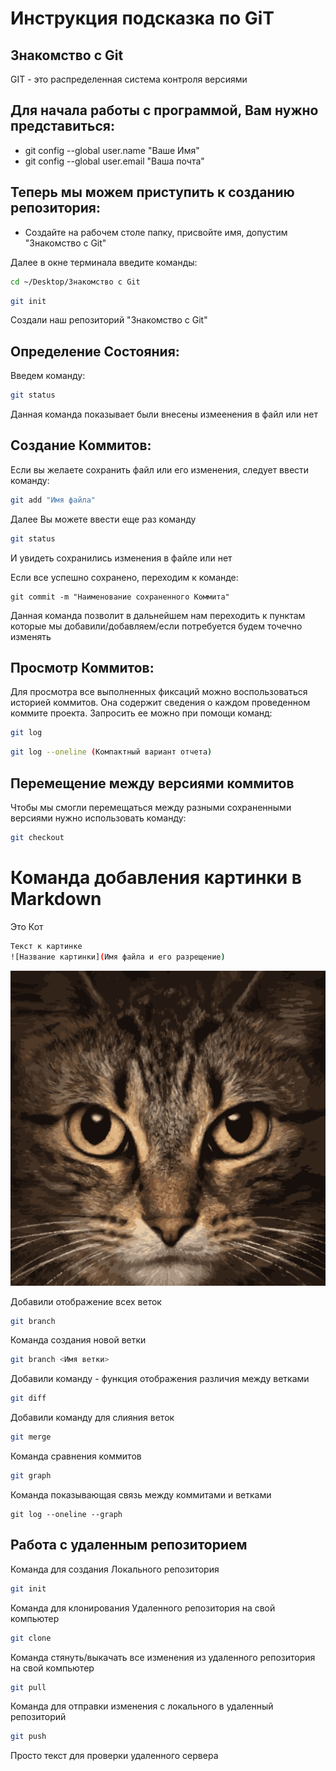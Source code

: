 # Инструкция подсказка по GiT
## Знакомство с Git
GIT - это распределенная система контроля версиями

## Для начала работы с программой, Вам нужно представиться:
* git config --global user.name "Ваше Имя"
* git config --global user.email "Ваша почта"

## Теперь мы можем приступить к созданию репозитория: 
* Создайте на рабочем столе папку, присвойте имя, допустим "Знакомство с Git"

Далее в окне терминала введите команды:
 ```sh
 cd ~/Desktop/Знакомство с Git
```
```sh
git init 
```

Создали наш репозиторий "Знакомство с Git"

## Определение Состояния:
Введем команду:
```sh
git status
```


Данная команда показывает были внесены измеенения в файл или нет

## Создание Коммитов:
Если вы желаете сохранить файл или его изменения, следует ввести команду:
```sh
git add "Имя файла"
```

Далее Вы можете ввести еще раз команду
```sh
git status
```
И увидеть сохранились изменения в файле или нет

Если все успешно сохранено, переходим к команде:

```ch
git commit -m "Наименование сохраненного Коммита"
``````


Данная команда позволит в дальнейшем нам переходить к пунктам которые мы добавили/добавляем/если потребуется будем точечно изменять

## Просмотр Коммитов:

Для просмотра все выполненных фиксаций можно воспользоваться историей коммитов. Она содержит сведения о каждом проведенном коммите проекта. Запросить ее можно при помощи команд:

```sh
git log
```
```sh
git log --oneline (Компактный вариант отчета)
```

## Перемещение между версиями коммитов

Чтобы мы смогли перемещаться между  разными сохраненными версиями нужно использовать команду:

```sh
git checkout
```

# Команда добавления картинки в Markdown
Это Кот
```sh
Текст к картинке
![Название картинки](Имя файла и его разрещение)
```
![Кот Вася](cat1.png)

Добавили отображение всех веток 
```sh
git branch
```

Команда создания новой ветки
```sh
git branch <Имя ветки>
```
Добавили команду - функция отображения различия между ветками
```sh
git diff
```
Добавили команду для слияния веток
```sh
git merge
```
Команда сравнения коммитов
```sh
git graph
```
Команда показывающая связь между коммитами и ветками
```ch
git log --oneline --graph
```
## Работа с удаленным репозиторием

Команда для создания Локального репозитория
```sh
git init
```
Команда для клонирования Удаленного репозитория на свой компьютер
```sh
git clone 
```
Команда стянуть/выкачать все изменения из удаленного репозитория на свой компьютер
```sh
git pull
```
Команда для отправки изменения с локального в удаленный репозиторий
```sh
git push
```
Просто текст для проверки удаленного сервера